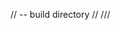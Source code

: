 
<rundir>/<project>/<tool> -- build directory
<rundir>/<project>/<test>
<rundir>/<project>/<regression>/<test>
